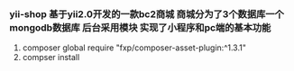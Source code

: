 ### yii-shop 基于yii2.0开发的一款bc2商城  商城分为了3个数据库一个mongodb数据库 后台采用模块  实现了小程序和pc端的基本功能 

1. composer global require "fxp/composer-asset-plugin:^1.3.1"
1. compser install
